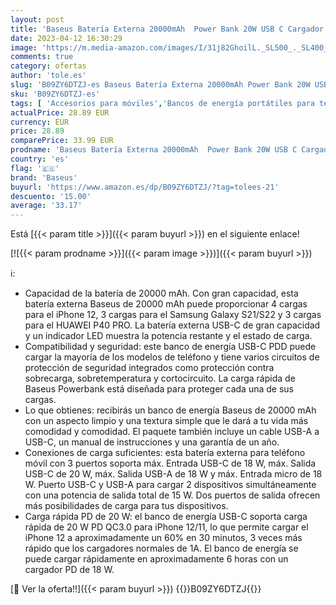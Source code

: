 ```yaml
---
layout: post
title: 'Baseus Batería Externa 20000mAh  Power Bank 20W USB C Cargador Móvil Portátil Carga Rapida 2 Ausgänge Kompatibel mit iPhone 14 13 12 11 Series Samsung Galaxy S21 S22 Huawei Xiaomi OPPO iPad Tablet'
date: 2023-04-12 16:30:29
image: 'https://m.media-amazon.com/images/I/31j82GhoilL._SL500_._SL400_.jpg'
comments: true
category: ofertas
author: 'tole.es'
slug: 'B09ZY6DTZJ-es Baseus Batería Externa 20000mAh Power Bank 20W USB C...'
sku: 'B09ZY6DTZJ-es'
tags: [ 'Accesorios para móviles','Bancos de energía portátiles para teléfonos móviles','Cargadores para móviles','Comunicación móvil y accesorios','Electrónica','baseus','ipad','iphone','🇪🇸', ]
actualPrice: 28.89 EUR
currency: EUR
price: 28.89
comparePrice: 33.99 EUR
prodname: 'Baseus Batería Externa 20000mAh  Power Bank 20W USB C Cargador Móvil Portátil Carga Rapida 2 Ausgänge Kompatibel mit iPhone 14 13 12 11 Series Samsung Galaxy S21 S22 Huawei Xiaomi OPPO iPad Tablet'
country: 'es'
flag: '🇪🇸'
brand: 'Baseus'
buyurl: 'https://www.amazon.es/dp/B09ZY6DTZJ/?tag=tolees-21'
descuento: '15.00'
average: '33.17'
---
```


Está [{{< param title >}}]({{< param buyurl >}}) en el siguiente enlace!

[![{{< param prodname >}}]({{< param image >}})]({{< param buyurl >}})

ℹ️:

- Capacidad de la batería de 20000 mAh. Con gran capacidad, esta batería externa Baseus de 20000 mAh puede proporcionar 4 cargas para el iPhone 12, 3 cargas para el Samsung Galaxy S21/S22 y 3 cargas para el HUAWEI P40 PRO. La batería externa USB-C de gran capacidad y un indicador LED muestra la potencia restante y el estado de carga.
- Compatibilidad y seguridad: este banco de energía USB-C PDD puede cargar la mayoría de los modelos de teléfono y tiene varios circuitos de protección de seguridad integrados como protección contra sobrecarga, sobretemperatura y cortocircuito. La carga rápida de Baseus Powerbank está diseñada para proteger cada una de sus cargas.
- Lo que obtienes: recibirás un banco de energía Baseus de 20000 mAh con un aspecto limpio y una textura simple que le dará a tu vida más comodidad y comodidad. El paquete también incluye un cable USB-A a USB-C, un manual de instrucciones y una garantía de un año.
- Conexiones de carga suficientes: esta batería externa para teléfono móvil con 3 puertos soporta máx. Entrada USB-C de 18 W, máx. Salida USB-C de 20 W, máx. Salida USB-A de 18 W y máx. Entrada micro de 18 W. Puerto USB-C y USB-A para cargar 2 dispositivos simultáneamente con una potencia de salida total de 15 W. Dos puertos de salida ofrecen más posibilidades de carga para tus dispositivos.
- Carga rápida PD de 20 W: el banco de energía USB-C soporta carga rápida de 20 W PD QC3.0 para iPhone 12/11, lo que permite cargar el iPhone 12 a aproximadamente un 60% en 30 minutos, 3 veces más rápido que los cargadores normales de 1A. El banco de energía se puede cargar rápidamente en aproximadamente 6 horas con un cargador PD de 18 W.

[🛒 Ver la oferta!!]({{< param buyurl >}})
{{<world>}}B09ZY6DTZJ{{</world>}}
